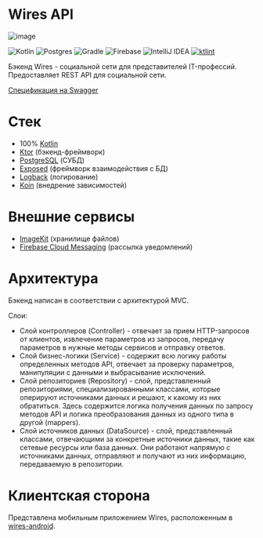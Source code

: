 # Wires API

![image](https://res.cloudinary.com/hnp4q7akq/image/upload/v1655150453/Introduction_1_miqfw0.png)

![Kotlin](https://img.shields.io/badge/kotlin-%230095D5.svg?style=for-the-badge&logo=kotlin&logoColor=white)
![Postgres](https://img.shields.io/badge/postgres-%23316192.svg?style=for-the-badge&logo=postgresql&logoColor=white)
![Gradle](https://img.shields.io/badge/Gradle-02303A.svg?style=for-the-badge&logo=Gradle&logoColor=white)
![Firebase](https://img.shields.io/badge/Firebase-039BE5?style=for-the-badge&logo=Firebase&logoColor=white)
![IntelliJ IDEA](https://img.shields.io/badge/IntelliJIDEA-000000.svg?style=for-the-badge&logo=intellij-idea&logoColor=white)
[![ktlint](https://img.shields.io/badge/code%20style-%E2%9D%A4-FF4081.svg)](https://ktlint.github.io/)

Бэкенд Wires - социальной сети для представителей IT-профессий. Предоставляет REST API для социальной сети.

[Спецификация на Swagger](https://app.swaggerhub.com/apis/MegaR1CK/Wires-API/1.0)

# Стек
- 100% [Kotlin](https://kotlinlang.org/)
- [Ktor](https://ktor.io/) (бэкенд-фреймворк)
- [PostgreSQL](https://www.postgresql.org/) (СУБД)
- [Exposed](https://github.com/JetBrains/Exposed) (фреймворк взаимодействия с БД)
- [Logback](https://logback.qos.ch/) (логирование)
- [Koin](https://insert-koin.io/) (внедрение зависимостей)

# Внешние сервисы
- [ImageKit](https://imagekit.io) (хранилище файлов)
- [Firebase Cloud Messaging](https://firebase.google.com/) (рассылка уведомлений)

# Архитектура
Бэкенд написан в соответствии с архитектурой MVC.

Слои:
- Слой контроллеров (Controller) - отвечает за прием HTTP-запросов от клиентов, извлечение параметров из запросов, передачу параметров в нужные методы сервисов и отправку ответов.
- Слой бизнес-логики (Service) - содержит всю логику работы определенных методов API, отвечает за проверку параметров, манипуляции с данными и выбрасывание исключений.
- Слой репозиториев (Repository) - слой, представленный репозиториями, специализированными классами, которые оперируют источниками данных и решают, к какому из них обратиться. Здесь содержится логика получения данных по запросу методов API и логика преобразования данных из одного типа в другой (mappers).
- Слой источников данных (DataSource) - слой, представленный классами, отвечающими за конкретные источники данных, такие как сетевые ресурсы или база данных. Они работают напрямую с источниками данных, отправляют и получают из них информацию, передаваемую в репозитории.

# Клиентская сторона
Представлена мобильным приложением Wires, расположенным в [wires-android](https://github.com/MegaR1CK/wires-android).
